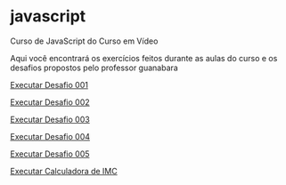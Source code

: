 # javascript
Curso de JavaScript do Curso em Vídeo

Aqui você encontrará os exercícios feitos durante as aulas do curso e os desafios propostos pelo professor guanabara

<a href="https://g4breela.github.io/javascript/desafios/d001/index.html" target="_blank"> Executar Desafio 001 </a>

<a href="https://g4breela.github.io/javascript/desafios/d002/index.html" target="_blank"> Executar Desafio 002 </a>

<a href="https://g4breela.github.io/javascript/desafios/d003/index.html" target="_blank"> Executar Desafio 003 </a>

<a href="https://g4breela.github.io/javascript/desafios/d004/index.html" target="_blank"> Executar Desafio 004 </a>

<a href="https://g4breela.github.io/javascript/desafios/d005/index.html" target="_blank"> Executar Desafio 005 </a>

<a href="https://g4breela.github.io/javascript/desafios/calculadora-imc/index.html">Executar Calculadora de IMC</a>

